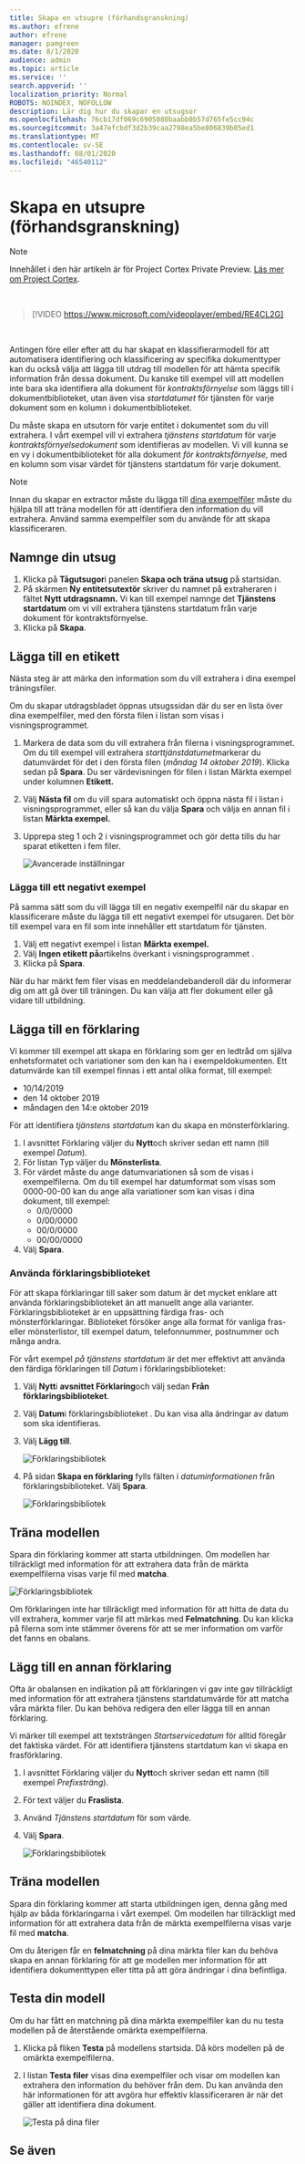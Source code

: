 ```yaml
---
title: Skapa en utsupre (förhandsgranskning)
ms.author: efrene
author: efrene
manager: pamgreen
ms.date: 8/1/2020
audience: admin
ms.topic: article
ms.service: ''
search.appverid: ''
localization_priority: Normal
ROBOTS: NOINDEX, NOFOLLOW
description: Lär dig hur du skapar en utsugsor
ms.openlocfilehash: 76cb17df069c6905080baabb0b57d765fe5cc94c
ms.sourcegitcommit: 3a47efcbdf3d2b39caa2798ea5be806839b05ed1
ms.translationtype: MT
ms.contentlocale: sv-SE
ms.lasthandoff: 08/01/2020
ms.locfileid: "46540112"
---
```

# <a name="create-an-extractor-preview"></a>Skapa en utsupre (förhandsgranskning)
> [!Note] 
> Innehållet i den här artikeln är för Project Cortex Private Preview. [Läs mer om Project Cortex](https://aka.ms/projectcortex).

</br>

> [!VIDEO https://www.microsoft.com/videoplayer/embed/RE4CL2G]

</br> 

Antingen före eller efter att du har skapat en klassifierarmodell för att automatisera identifiering och klassificering av specifika dokumenttyper kan du också välja att lägga till utdrag till modellen för att hämta specifik information från dessa dokument. Du kanske till exempel vill att modellen inte bara ska identifiera alla dokument för *kontraktsförnyelse* som läggs till i dokumentbiblioteket, utan även visa *startdatumet* för tjänsten för varje dokument som en kolumn i dokumentbiblioteket.

Du måste skapa en utsutorn för varje entitet i dokumentet som du vill extrahera. I vårt exempel vill vi extrahera *tjänstens startdatum* för varje *kontraktsförnyelsedokument* som identifieras av modellen. Vi vill kunna se en vy i dokumentbiblioteket för alla dokument *för kontraktsförnyelse,* med en kolumn som visar värdet för tjänstens startdatum för varje dokument.

> [!Note]
> Innan du skapar en extractor måste du lägga till [dina exempelfiler](https://docs.microsoft.com/microsoft-365/contentunderstanding/create-a-classifier?view=o365-worldwide#add-your-example-files) måste du hjälpa till att träna modellen för att identifiera den information du vill extrahera. Använd samma exempelfiler som du använde för att skapa klassificeraren.


## <a name="name-your-extractor"></a>Namnge din utsug

1. Klicka på **Tågutsugor**i panelen **Skapa och träna utsug** på startsidan.
2. På skärmen **Ny entitetsutextör** skriver du namnet på extraheraren i fältet **Nytt utdragsnamn.** Vi kan till exempel namnge det **Tjänstens startdatum** om vi vill extrahera tjänstens startdatum från varje dokument för kontraktsförnyelse.
3. Klicka på **Skapa**.

## <a name="add-a-label"></a>Lägga till en etikett

Nästa steg är att märka den information som du vill extrahera i dina exempel träningsfiler.

Om du skapar utdragsbladet öppnas utsugssidan där du ser en lista över dina exempelfiler, med den första filen i listan som visas i visningsprogrammet.

1. Markera de data som du vill extrahera från filerna i visningsprogrammet. Om du till exempel vill extrahera *starttjänstdatumet*markerar du datumvärdet för det i den första filen (*måndag 14 oktober 2019*). Klicka sedan på **Spara**.  Du ser värdevisningen för filen i listan Märkta exempel under kolumnen **Etikett.**
2. Välj **Nästa fil** om du vill spara automatiskt och öppna nästa fil i listan i visningsprogrammet, eller så kan du välja **Spara** och välja en annan fil i listan **Märkta exempel.**
3. Upprepa steg 1 och 2 i visningsprogrammet och gör detta tills du har sparat etiketten i fem filer.

    ![Avancerade inställningar](../media/content-understanding/select-service-start-date.png) 


### <a name="add-a-negative-example"></a>Lägga till ett negativt exempel

På samma sätt som du vill lägga till en negativ exempelfil när du skapar en klassificerare måste du lägga till ett negativt exempel för utsugaren. Det bör till exempel vara en fil som inte innehåller ett startdatum för tjänsten.

1. Välj ett negativt exempel i listan **Märkta exempel.**
2. Välj **Ingen etikett på**artikelns överkant i visningsprogrammet .
3. Klicka på **Spara**.
 
När du har märkt fem filer visas en meddelandebanderoll där du informerar dig om att gå över till träningen. Du kan välja att fler dokument eller gå vidare till utbildning. 

## <a name="add-an-explanation"></a>Lägga till en förklaring

Vi kommer till exempel att skapa en förklaring som ger en ledtråd om själva enhetsformatet och variationer som den kan ha i exempeldokumenten. Ett datumvärde kan till exempel finnas i ett antal olika format, till exempel:
- 10/14/2019
- den 14 oktober 2019
- måndagen den 14:e oktober 2019
 

För att identifiera *tjänstens startdatum* kan du skapa en mönsterförklaring.

1. I avsnittet Förklaring väljer du **Nytt**och skriver sedan ett namn (till exempel *Datum*).
2. För listan Typ väljer du **Mönsterlista**.
3. För värdet måste du ange datumvariationen så som de visas i exempelfilerna. Om du till exempel har datumformat som visas som 0000-00-00 kan du ange alla variationer som kan visas i dina dokument, till exempel:
    - 0/0/0000
    - 0/00/0000
    - 00/0/0000
    - 00/00/0000
4. Välj **Spara**.


### <a name="use-the-explanation-library"></a>Använda förklaringsbiblioteket

För att skapa förklaringar till saker som datum är det mycket enklare att använda förklaringsbiblioteket än att manuellt ange alla varianter. Förklaringsbiblioteket är en uppsättning färdiga fras- och mönsterförklaringar. Biblioteket försöker ange alla format för vanliga fras- eller mönsterlistor, till exempel datum, telefonnummer, postnummer och många andra. 

För vårt exempel *på tjänstens startdatum* är det mer effektivt att använda den färdiga förklaringen till *Datum* i förklaringsbiblioteket:

1. Välj **Nytt**i **avsnittet Förklaring**och välj sedan **Från förklaringsbiblioteket**.
2. Välj **Datum**i förklaringsbiblioteket . Du kan visa alla ändringar av datum som ska identifieras.
3. Välj **Lägg till**.</br>

    ![Förklaringsbibliotek](../media/content-understanding/explanation-library.png) 

4. På sidan **Skapa en förklaring** fylls fälten i *datuminformationen* från förklaringsbiblioteket. Välj **Spara**.</br>

    ![Förklaringsbibliotek](../media/content-understanding/date-explanation-library.png) 

 
## <a name="train-the-model"></a>Träna modellen 

Spara din förklaring kommer att starta utbildningen. Om modellen har tillräckligt med information för att extrahera data från de märkta exempelfilerna visas varje fil med **matcha**.  

![Förklaringsbibliotek](../media/content-understanding/match2.png) 

Om förklaringen inte har tillräckligt med information för att hitta de data du vill extrahera, kommer varje fil att märkas med **Felmatchning**. Du kan klicka på filerna som inte stämmer överens för att se mer information om varför det fanns en obalans.


## <a name="add-another-explanation"></a>Lägg till en annan förklaring

Ofta är obalansen en indikation på att förklaringen vi gav inte gav tillräckligt med information för att extrahera tjänstens startdatumvärde för att matcha våra märkta filer. Du kan behöva redigera den eller lägga till en annan förklaring.

Vi märker till exempel att textsträngen *Startservicedatum* för alltid föregår det faktiska värdet. För att identifiera tjänstens startdatum kan vi skapa en frasförklaring.

1. I avsnittet Förklaring väljer du **Nytt**och skriver sedan ett namn (till exempel *Prefixsträng*).
2. För text väljer du **Fraslista**.
3. Använd *Tjänstens startdatum* för som värde.
4. Välj **Spara**.

    ![Förklaringsbibliotek](../media/content-understanding/prefix-string.png) 


## <a name="train-the-model"></a>Träna modellen

Spara din förklaring kommer att starta utbildningen igen, denna gång med hjälp av båda förklaringarna i vårt exempel. Om modellen har tillräckligt med information för att extrahera data från de märkta exempelfilerna visas varje fil med **matcha**. 

Om du återigen får en **felmatchning** på dina märkta filer kan du behöva skapa en annan förklaring för att ge modellen mer information för att identifiera dokumenttypen eller titta på att göra ändringar i dina befintliga.

## <a name="test-your-model"></a>Testa din modell

Om du har fått en matchning på dina märkta exempelfiler kan du nu testa modellen på de återstående omärkta exempelfilerna.

1. Klicka på fliken **Testa** på modellens startsida.  Då körs modellen på de omärkta exempelfilerna.
2. I listan **Testa filer** visas dina exempelfiler och visar om modellen kan extrahera den information du behöver från dem. Du kan använda den här informationen för att avgöra hur effektiv klassificeraren är när det gäller att identifiera dina dokument.

    ![Testa på dina filer](../media/content-understanding/test-filies-extractor.png) 

## <a name="see-also"></a>Se även
  




